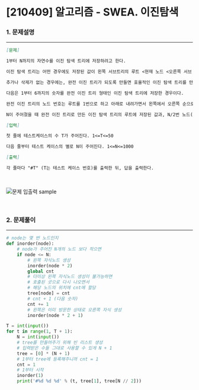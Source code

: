 # [210409] 알고리즘 - SWEA. 이진탐색

### 1. 문제설명

---


```markdown
[문제]

1부터 N까지의 자연수를 이진 탐색 트리에 저장하려고 한다.

이진 탐색 트리는 어떤 경우에도 저장된 값이 왼쪽 서브트리의 루트 <현재 노드 <오른쪽 서브 트리의 루트인 규칙을 만족한다.

추가나 삭제가 없는 경우에는, 완전 이진 트리가 되도록 만들면 효율적인 이진 탐색 트리를 만들수 있다.

다음은 1부터 6까지의 숫자를 완전 이진 트리 형태인 이진 탐색 트리에 저장한 경우이다.

완전 이진 트리의 노드 번호는 루트를 1번으로 하고 아래로 내려가면서 왼쪽에서 오른쪽 순으로 증가한다.

N이 주어졌을 때 완전 이진 트리로 만든 이진 탐색 트리의 루트에 저장된 값과, N/2번 노드(N이 홀수인 경우 소수점 버림)에 저장된 값을 출력하는 프로그램을 만드시오.

[입력]

첫 줄에 테스트케이스의 수 T가 주어진다. 1<=T<=50

다음 줄부터 테스트 케이스의 별로 N이 주어진다. 1<=N<=1000

[출력]

각 줄마다 "#T" (T는 테스트 케이스 번호)를 출력한 뒤, 답을 출력한다.
```

<br>

![문제 입출력 sample](https://user-images.githubusercontent.com/64825713/114153628-7c830600-995a-11eb-9670-340c4fa907b8.png)


<br>

### 2. 문제풀이

---

```python
# node는 몇 번 노드인지
def inorder(node):
    # node가 주어진 N개의 노드 보다 작으면
    if node <= N:
        # 왼쪽 자식노드 생성
        inorder(node * 2)
        global cnt
        # 더이상 왼쪽 자식노드 생성이 불가능하면
        # 호출된 곳으로 다시 나오면서
        # 해당 노드의 위치에 cnt에 할당
        tree[node] = cnt
        # cnt + 1 (다음 숫자)
        cnt += 1
        # 왼쪽은 이미 방문한 상태로 오른쪽 자식 생성
        inorder(node * 2 + 1)

T = int(input())
for t in range(1, T + 1):
    N = int(input())
    # tree를 만들어주기 위해 빈 리스트 생성
    # 입력받은 수들 그대로 사용할 수 있게 N + 1
    tree = [0] * (N + 1)
    # 1부터 tree에 등록해주니까 cnt = 1
    cnt = 1
    # 1부터 시작
    inorder(1)
    print('#%d %d %d' % (t, tree[1], tree[N // 2]))
```

<br>



